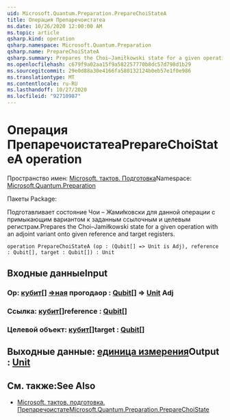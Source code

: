 ```yaml
---
uid: Microsoft.Quantum.Preparation.PrepareChoiStateA
title: Операция Препаречоистатеа
ms.date: 10/26/2020 12:00:00 AM
ms.topic: article
qsharp.kind: operation
qsharp.namespace: Microsoft.Quantum.Preparation
qsharp.name: PrepareChoiStateA
qsharp.summary: Prepares the Choi–Jamiłkowski state for a given operation with an adjoint variant onto given reference and target registers.
ms.openlocfilehash: c679f9a02aa15f9a582257770b8dc57d798d1b29
ms.sourcegitcommit: 29e0d88a30e4166fa580132124b0eb57e1f0e986
ms.translationtype: MT
ms.contentlocale: ru-RU
ms.lasthandoff: 10/27/2020
ms.locfileid: "92710987"
---
```

# <a name="preparechoistatea-operation"></a><span data-ttu-id="83bbb-102">Операция Препаречоистатеа</span><span class="sxs-lookup"><span data-stu-id="83bbb-102">PrepareChoiStateA operation</span></span>

<span data-ttu-id="83bbb-103">Пространство имен: [Microsoft. тактов. Подготовка](xref:Microsoft.Quantum.Preparation)</span><span class="sxs-lookup"><span data-stu-id="83bbb-103">Namespace: [Microsoft.Quantum.Preparation](xref:Microsoft.Quantum.Preparation)</span></span>

<span data-ttu-id="83bbb-104">Пакеты [](https://nuget.org/packages/)</span><span class="sxs-lookup"><span data-stu-id="83bbb-104">Package: [](https://nuget.org/packages/)</span></span>


<span data-ttu-id="83bbb-105">Подготавливает состояние Чои – Жамиłковски для данной операции с примыкающим вариантом к заданным ссылочным и целевым регистрам.</span><span class="sxs-lookup"><span data-stu-id="83bbb-105">Prepares the Choi–Jamiłkowski state for a given operation with an adjoint variant onto given reference and target registers.</span></span>

```qsharp
operation PrepareChoiStateA (op : (Qubit[] => Unit is Adj), reference : Qubit[], target : Qubit[]) : Unit
```


## <a name="input"></a><span data-ttu-id="83bbb-106">Входные данные</span><span class="sxs-lookup"><span data-stu-id="83bbb-106">Input</span></span>

### <a name="op--qubit--unit-adj"></a><span data-ttu-id="83bbb-107">Op: [кубит](xref:microsoft.quantum.lang-ref.qubit)[] [=>ная](xref:microsoft.quantum.lang-ref.unit) прогода</span><span class="sxs-lookup"><span data-stu-id="83bbb-107">op : [Qubit](xref:microsoft.quantum.lang-ref.qubit)[] => [Unit](xref:microsoft.quantum.lang-ref.unit) Adj</span></span>




### <a name="reference--qubit"></a><span data-ttu-id="83bbb-108">Ссылка: [кубит](xref:microsoft.quantum.lang-ref.qubit)[]</span><span class="sxs-lookup"><span data-stu-id="83bbb-108">reference : [Qubit](xref:microsoft.quantum.lang-ref.qubit)[]</span></span>




### <a name="target--qubit"></a><span data-ttu-id="83bbb-109">Целевой объект: [кубит](xref:microsoft.quantum.lang-ref.qubit)[]</span><span class="sxs-lookup"><span data-stu-id="83bbb-109">target : [Qubit](xref:microsoft.quantum.lang-ref.qubit)[]</span></span>





## <a name="output--unit"></a><span data-ttu-id="83bbb-110">Выходные данные: [единица измерения](xref:microsoft.quantum.lang-ref.unit)</span><span class="sxs-lookup"><span data-stu-id="83bbb-110">Output : [Unit](xref:microsoft.quantum.lang-ref.unit)</span></span>



## <a name="see-also"></a><span data-ttu-id="83bbb-111">См. также:</span><span class="sxs-lookup"><span data-stu-id="83bbb-111">See Also</span></span>

- [<span data-ttu-id="83bbb-112">Microsoft. тактов. подготовка. Препаречоистате</span><span class="sxs-lookup"><span data-stu-id="83bbb-112">Microsoft.Quantum.Preparation.PrepareChoiState</span></span>](xref:Microsoft.Quantum.Preparation.PrepareChoiState)